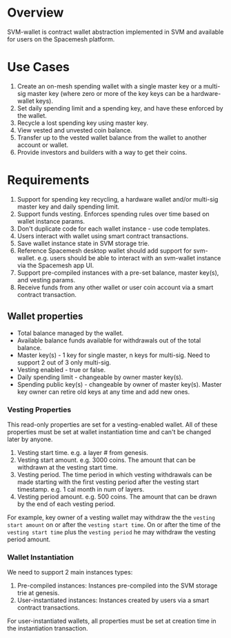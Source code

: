 # Overview
SVM-wallet is contract wallet abstraction implemented in SVM and available for users on the Spacemesh platform.

# Use Cases
1. Create an on-mesh spending wallet with a single  master key or a multi-sig master key (where zero or more of the key keys can be a hardware-wallet keys).
2. Set daily spending limit and a spending key, and have these enforced by the wallet.
3. Recycle a lost spending key using master key.
4. View vested and unvested coin balance.
5. Transfer up to the vested wallet balance from the wallet to another account or wallet.
6. Provide investors and builders with a way to get their coins.

# Requirements
1. Support for spending key recycling, a hardware wallet and/or multi-sig master key and daily spending limit.
2. Support funds vesting. Enforces spending rules over time based on wallet instance params.
3. Don't duplicate code for each wallet instance - use code templates.
4. Users interact with wallet using smart contract transactions.
5. Save wallet instance state in SVM storage trie.
6. Reference Spacemesh desktop wallet should add support for svm-wallet. e.g. users should be able to interact with an svm-wallet instance via the Spacemesh app UI.
7. Support pre-compiled instances with a pre-set balance, master key(s), and vesting params.
8. Receive funds from any other wallet or user coin account via a smart contract transaction.

## Wallet properties
- Total balance managed by the wallet.
- Available balance funds available for withdrawals out of the total balance.
- Master key(s) - 1 key for single master, n keys for multi-sig. Need to support 2 out of 3 only multi-sig.
- Vesting enabled - true or false.
- Daily spending limit - changeable by owner master key(s).
- Spending public key(s) - changeable by owner of master key(s). Master key owner can retire old keys at any time and add new ones.

### Vesting Properties
This read-only properties are set for a vesting-enabled wallet. All of these properties must be set at wallet instantiation time and can't be changed later by anyone.

1. Vesting start time. e.g. a layer # from genesis.
2. Vesting start amount. e.g. 3000 coins. The amount that can be withdrawn at the vesting start time.
3. Vesting period. The time period in which vesting withdrawals can be made starting with the first vesting period after the vesting start timestamp. e.g. 1 cal month in num of layers.
4. Vesting period amount. e.g. 500 coins. The amount that can be drawn by the end of each vesting period.

For example, key owner of a vesting wallet may withdraw the the `vesting start amount` on or after the `vesting start time`. On or after the time of the `vesting start time` plus the `vesting period` he may withdraw the vesting period amount.

### Wallet Instantiation

We need to support 2 main instances types:
1. Pre-compiled instances: Instances pre-compiled into the SVM storage trie at genesis.
2. User-instantiated instances: Instances created by users via a smart contract transactions.

For user-instantiated wallets, all properties must be set at creation time in the instantiation transaction.
